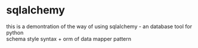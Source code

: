 # sqlalchemy
this is a demontration of the way of using sqlalchemy - an database tool for python<br>
schema style syntax + orm of data mapper pattern
